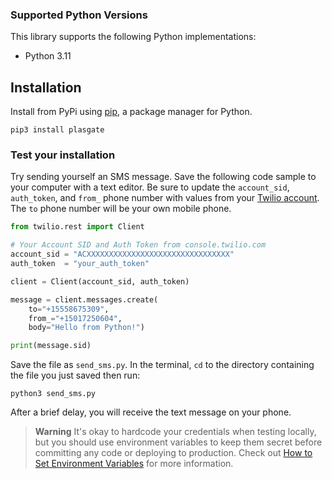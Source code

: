 ### Supported Python Versions

This library supports the following Python implementations:

- Python 3.11


## Installation

Install from PyPi using [pip](https://pip.pypa.io/en/latest/), a
package manager for Python.

```shell
pip3 install plasgate
```

### Test your installation

Try sending yourself an SMS message. Save the following code sample to your computer with a text editor. Be sure to update the `account_sid`, `auth_token`, and `from_` phone number with values from your [Twilio account](https://console.twilio.com). The `to` phone number will be your own mobile phone.

```python
from twilio.rest import Client

# Your Account SID and Auth Token from console.twilio.com
account_sid = "ACXXXXXXXXXXXXXXXXXXXXXXXXXXXXXXXX"
auth_token  = "your_auth_token"

client = Client(account_sid, auth_token)

message = client.messages.create(
    to="+15558675309",
    from_="+15017250604",
    body="Hello from Python!")

print(message.sid)
```

Save the file as `send_sms.py`. In the terminal, `cd` to the directory containing the file you just saved then run:

```shell
python3 send_sms.py
```

After a brief delay, you will receive the text message on your phone.

> **Warning**
> It's okay to hardcode your credentials when testing locally, but you should use environment variables to keep them secret before committing any code or deploying to production. Check out [How to Set Environment Variables](https://www.twilio.com/blog/2017/01/how-to-set-environment-variables.html) for more information.
